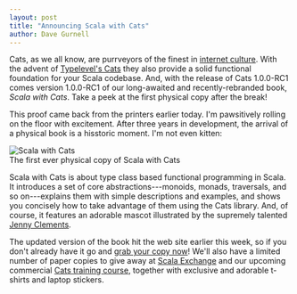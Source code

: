 ```yaml
---
layout: post
title: "Announcing Scala with Cats"
author: Dave Gurnell
---
```


Cats, as we all know, are purrveyors of
the finest in [internet culture][link-cheezburger].
With the advent of [Typelevel's Cats][link-cats] they also provide
a solid functional foundation for your Scala codebase.
And, with the release of Cats 1.0.0-RC1
comes version 1.0.0-RC1 of our long-awaited and recently-rebranded book,
<em>Scala with Cats</em>.
Take a peek at the first physical copy after the break!

<!-- break -->

This proof came back from the printers earlier today.
I'm pawsitively rolling on the floor with excitement.
After three years in development,
the arrival of a physical book is a hisstoric moment.
I'm not even kitten:

<div class="captioned">
  <img src="/images/blog/2017-11-22-scala-with-cats.jpg"
       alt="Scala with Cats"
     title="Scala with Cats"
     style="max-height: 480px">
  <div class="caption">The first ever physical copy of Scala with Cats</div>
</div>

Scala with Cats is about type class based functional programming in Scala.
It introduces a set of core abstractions---monoids, monads, traversals,
and so on---explains them with simple descriptions and examples,
and shows you concisely how to take advantage of them using the Cats library.
And, of course, it features an adorable mascot
illustrated by the supremely talented [Jenny Clements][link-jenny].

The updated version of the book hit the web site earlier this week,
so if you don't already have it go and [grab your copy now][link-book]!
We'll also have a limited number of paper copies
to give away at [Scala Exchange][link-scalax]
and our upcoming commercial [Cats training course][link-course],
together with exclusive and adorable t-shirts and laptop stickers.

[link-cheezburger]: http://icanhascheezburger.com
[link-cats]: http://github.com/typelevel/cats
[link-jenny]: http://miasandelle.com
[link-book]: /books/scala-with-cats
[link-course]: https://underscore.io/events/2017-12-12-advanced-scala/
[link-newsletter]: https://underscore.io/blog/newsletters/
[link-scalax]: http://scala-exchange.com
